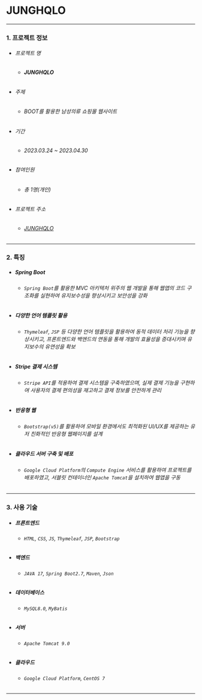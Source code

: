 # JUNGHQLO

---

### 1. 프로젝트 정보

- ###### 프로젝트 명

  - ###### **JUNGHQLO**

- ###### 주제

  - ###### BOOT를 활용한 남성의류 쇼핑몰 웹사이트

- ###### 기간

  - ###### 2023.03.24 ~ 2023.04.30

- ###### 참여인원

  - ###### 총 1명(개인)

- ###### 프로젝트 주소

  - ###### [JUNGHQLO](https://www.junghomun.com/JUNGHQLO)

---

### 2. 특징

- ##### Spring Boot

  - ###### `Spring Boot`를 활용한 MVC 아키텍처 위주의 웹 개발을 통해 웹앱의 코드 구조화를 실현하여 유지보수성을 향상시키고 보안성을 강화

- ##### 다양한 언어 템플릿 활용

  - ###### `Thymeleaf`, `JSP` 등 다양한 언어 템플릿을 활용하여 동적 데이터 처리 기능을 향상시키고, 프론트엔드와 백엔드의 연동을 통해 개발의 효율성을 증대시키며 유지보수의 유연성을 확보

- ##### Stripe 결제 시스템

  - ###### `Stripe API`를 적용하여 결제 시스템을 구축하였으며, 실제 결제 기능을 구현하여 사용자의 결제 편의성을 재고하고 결제 정보를 안전하게 관리

- ##### 반응형 웹

  - ###### `Bootstrap(v5)`를 활용하여 모바일 환경에서도 최적화된 UI/UX를 제공하는 유저 친화적인 반응형 웹페이지를 설계

- ##### 클라우드 서버 구축 및 배포

  - ###### `Google Cloud Platform`의 `Compute Engine` 서비스를 활용하여 프로젝트를 배포하였고, 서블릿 컨테이너인 `Apache Tomcat`을 설치하여 웹앱을 구동

---

### 3. 사용 기술

- ##### 프론트엔드

  - ###### `HTML`, `CSS`, `JS`, `Thymeleaf`, `JSP`, `Bootstrap`

- ##### 백엔드

  - ###### `JAVA 17`, `Spring Boot2.7`, `Maven`, `Json`

- ##### 데이터베이스

  - ###### `MySQL8.0`, `MyBatis`

- ##### 서버

  - ###### `Apache Tomcat 9.0`

- ##### 클라우드

  - ###### `Google Cloud Platform`, `CentOS 7`

---
